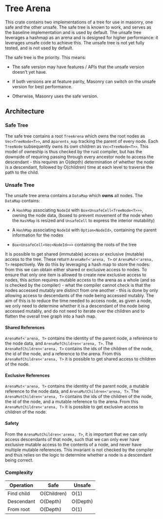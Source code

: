 # Tree Arena

This crate contains two implementations of a tree for use in masonry, one safe and the other unsafe. The safe tree is known to work, and serves as the baseline implementation and is used by default. The unsafe tree leverages a hashmap as an arena and is designed for higher performance: it leverages unsafe code to achieve this. The unsafe tree is not yet fully tested, and is not used by default.

The safe tree is the priority. This means:

* The safe version may have features / APIs that the unsafe version doesn't yet have.

* If both versions are at feature parity, Masonry can switch on the unsafe version for best performance.

* Otherwise, Masonry uses the safe version.

## Architecture

### Safe Tree

The safe tree contains a root `TreeArena` which owns the root nodes as `Vec<TreeNode<T>>`, and a`parents_map` tracking the parent of every node. Each `TreeNode` subsequently owns its own children as `Vec<TreeNode<T>>`. This model of owneship is thus checked by the rust compiler, but has the downside of requiring passing through every ancestor node to access the descendant - this requires an O(depth) determination of whether the node is a descendant, followed by O(children) time at each level to traverse the path to the child.

### Unsafe Tree

The unsafe tree arena contains a `DataMap` which **owns** all nodes. The `DataMap` contains:

* A `HashMap` associating `NodeId` with `Box<UnsafeCell<TreeNode<T>>>`, owning the node data, (boxed to prevent movement of the node when the `HashMap` is resized and `UnsafeCell` to express the interior mutability)

* A `HashMap` associating `NodeId` with `Option<NodeId>`, containing the parent information for the nodes

* `Box<UnsafeCell<Vec<NodeId>>>` containing the roots of the tree

It is possible to get shared (immutable) access or exclusive (mutable) access to the tree. These return `ArenaRef<'arena, T>` or `ArenaMut<'arena, T>` respectively. We do this by leveraging a hash map to store the nodes: from this we can obtain either shared or exclusive access to nodes. To ensure that only one item is allowed to create new exclusive access to nodes, this action requires mutable access to the arena as a whole (and so is checked by the compiler) - what the compiler cannot check is that the nodes accessed mutably are distinct from one another - this is done by only allowing access to descendants of the node being accessed mutably. The aim of this is to reduce the time needed to access node, as given a node, we only need to determine whether it is a descendant of the node being accessed mutably, and do not need to iterate over the children and to flatten the overall tree graph into a hash map.

#### Shared References

`ArenaRef<'arena, T>` contains the identity of the parent node, a reference to the node data, and `ArenaRefChildren<'arena, T>`. The `ArenaRefChildren<'arena, T>` contains the ids of the children of the node, the id of the node, and a reference to the arena. From this `ArenaRefChildren<'arena, T>` it is possible to get shared access to children of the node.

#### Exclusive References

`ArenaMut<'arena, T>` contains the identity of the parent node, a mutable reference to the node data, and `ArenaMutChildren<'arena, T>`. The `ArenaMutChildren<'arena, T>` contains the ids of the children of the node, the id of the node, and a mutable reference to the arena. From this `ArenaMutChildren<'arena, T>` it is possible to get exclusive access to children of the node.

#### Safety

From the `ArenaMutChildren<'arena, T>`, it is important that we can only access descendants of that node, such that we can only ever have exclusive mutable access to the contents of a node, and never have multiple mutable references. This invariant is not checked by the compiler and thus relies on the logic to determine whether a node is a descendant being correct.

### Complexity

|Operation  | Safe         | Unsafe   |
|   ---     |      ---     |   ---    |
|Find child | O(Children)  | O(1)     |
|Descendant | O(Depth)     | O(Depth) |
|From root  | O(Depth)     | O(1)     |
